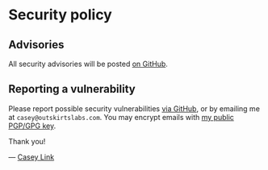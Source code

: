 # Security policy

## Advisories

All security advisories will be posted [on GitHub](https://github.com/outskirtslabs/client-ip/security/advisories).

## Reporting a vulnerability

Please report possible security vulnerabilities [via GitHub](https://github.com/outskirtslabs/client-ip/security/advisories), or by emailing me at `casey@outskirtslabs.com`. You may encrypt emails with [my public PGP/GPG key](https://outskirtslabs.com/pgp).

Thank you!

— [Casey Link](https://outskirtslabs.com)

